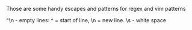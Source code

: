 Those are some handy escapes and patterns for regex and vim patterns 

^\n - empty lines: ^ = start of line, \n = new line.
\s - white space
